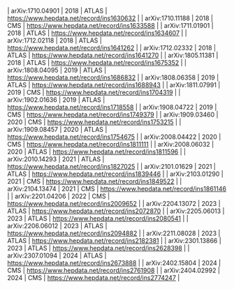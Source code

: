 | arXiv:1710.04901 | 2018 | ATLAS | https://www.hepdata.net/record/ins1630632 |
| arXiv:1710.11188 | 2018 | CMS   | https://www.hepdata.net/record/ins1633588 |
| arXiv:1711.01901 | 2018 | ATLAS | https://www.hepdata.net/record/ins1634607 |
| arXiv:1712.02118 | 2018 | ATLAS | https://www.hepdata.net/record/ins1641262 |
| arXiv:1712.02332 | 2018 | ATLAS | https://www.hepdata.net/record/ins1641270 |
| arXiv:1805.11381 | 2018 | ATLAS | https://www.hepdata.net/record/ins1675352 |
| arXiv:1808.04095 | 2019 | ATLAS | https://www.hepdata.net/record/ins1686832 |
| arXiv:1808.06358 | 2019 | ATLAS | https://www.hepdata.net/record/ins1688943 |
| arXiv:1811.07991 | 2019 | CMS   | https://www.hepdata.net/record/ins1704319 |
| arXiv:1902.01636 | 2019 | ATLAS | https://www.hepdata.net/record/ins1718558 |
| arXiv:1908.04722 | 2019 | CMS   | https://www.hepdata.net/record/ins1749379 |
| arXiv:1909.03460 | 2020 | CMS   | https://www.hepdata.net/record/ins1753215 |
| arXiv:1909.08457 | 2020 | ATLAS | https://www.hepdata.net/record/ins1754675 |
| arXiv:2008.04422 | 2020 | CMS   | https://www.hepdata.net/record/ins1811111 |
| arXiv:2008.06032 | 2020 | ATLAS | https://www.hepdata.net/record/ins1811596 |
| arXiv:2010.14293 | 2021 | ATLAS | https://www.hepdata.net/record/ins1827025 |
| arXiv:2101.01629 | 2021 | ATLAS | https://www.hepdata.net/record/ins1839446 |
| arXiv:2103.01290 | 2021 | CMS   | https://www.hepdata.net/record/ins1849522 |
| arXiv:2104.13474 | 2021 | CMS   | https://www.hepdata.net/record/ins1861146 |
| arXiv:2201.04206 | 2022 | CMS   | https://www.hepdata.net/record/ins2009652 |
| arXiv:2204.13072 | 2023 | ATLAS | https://www.hepdata.net/record/ins2072870 |
| arXiv:2205.06013 | 2023 | ATLAS | https://www.hepdata.net/record/ins2080541 |
| arXiv:2206.06012 | 2023 | ATLAS | https://www.hepdata.net/record/ins2094882 |
| arXiv:2211.08028 | 2023 | ATLAS | https://www.hepdata.net/record/ins2182381 |
| arXiv:2301.13866 | 2023 | ATLAS | https://www.hepdata.net/record/ins2628398 |
| arXiv:2307.01094 | 2024 | ATLAS | https://www.hepdata.net/record/ins2673888 |
| arXiv:2402.15804 | 2024 | CMS   | https://www.hepdata.net/record/ins2761908 |
| arXiv:2404.02992 | 2024 | CMS   | https://www.hepdata.net/record/ins2774247 |
